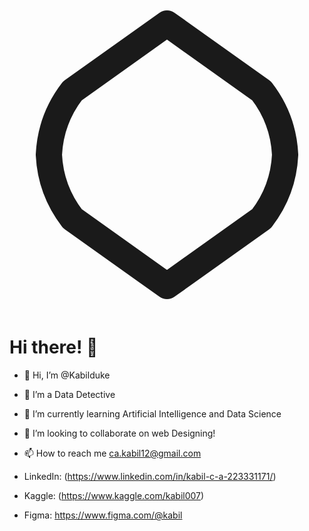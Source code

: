 <!---
Profile animaiton
--->

<svg xmlns="http://www.w3.org/2000/svg" viewBox="0 0 24 24" fill="none" stroke="currentColor" stroke-width="2" stroke-linecap="round" stroke-linejoin="round">
  <path d="M21 12a8.65 8.65 0 0 0-1.79-4.86L12 2 4.79 7.14A8.65 8.65 0 0 0 3 12a8.65 8.65 0 0 0 1.79 4.86L12 22l7.21-5.14A8.65 8.65 0 0 0 21 12z"/>
</svg>

# Hi there! 👋

- 👋 Hi, I’m @Kabilduke
- 👀 I’m a Data Detective
- 🌱 I’m currently learning Artificial Intelligence and Data Science
- 💞️ I’m looking to collaborate on web Designing!
- 📫 How to reach me ca.kabil12@gmail.com



- LinkedIn: (https://www.linkedin.com/in/kabil-c-a-223331171/)
- Kaggle: (https://www.kaggle.com/kabil007)
- Figma: https://www.figma.com/@kabil

<!---
Kabilduke/Kabilduke is a ✨ special ✨ repository because its `README.md` (this file) appears on your GitHub profile.
You can click the Preview link to take a look at your changes.
--->
